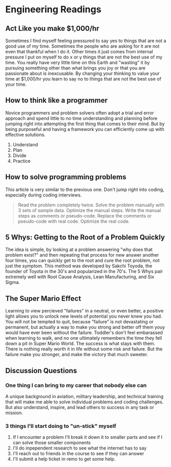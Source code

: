 # Engineering Readings

## Act Like you make $1,000/hr

Sometimes I find myself feeling pressured to say yes to things that are not a good use of my time. Sometimes the people who are asking for it are not even that thankful when I do it. Other times it just comes from internal pressure I put on myself to do x or y things that are not the best use of my time. You really have very little time on this Earth and "wasting" it by pursuing something other than what brings you joy or that you are passionate about is inexcusable. By changing your thinking to value your time at $1,000/hr you learn to say no to things that are not the best use of your time.

## How to think like a programmer

Novice programmers and problem solvers often adopt a trial and error approach and spend little to no time understanding and planning before jumping right into attempting the first thing that comes to their mind. But by being purposeful and having a framework you can efficiently come up with effective solutions.

1. Understand
2. Plan
3. Divide
4. Practice

## How to solve programming problems

This article is very similar to the previous one. Don't jump right into coding, especially during coding interviews.

> Read the problem completely twice.
> Solve the problem manually with 3 sets of sample data.
> Optimize the manual steps.
> Write the manual steps as comments or pseudo-code.
> Replace the comments or pseudo-code with real code.
> Optimize the real code.

## 5 Whys: Getting to the Root of a Problem Quickly

The idea is simple, by looking at a problem answering "why does that problem exist?" and then repeating that process for new answer another four times, you can quickly get to the root and cure the root problem, not just the symptom. This method was developed by Sakchi Toyoda, the founder of Toyota in the 30's and popularized in the 70's. The 5 Whys pair extremely well with Root Cause Analysis, Lean Manufacturing, and Six Sigma.

## The Super Mario Effect

Learning to view percieved "failures" in a neutral, or even better, a positive light allows you to unlock new levels of potential you never knew you had. You will not be tempted to quit, because "failure" is not devastating or permanent, but actually a way to make you strong and better off them youy would have ever been without the failure. Toddler's don't feel embarassed when learning to walk, and no one ultimately remembers the time they fell down a pit in Super Mario World. The success is what stays with them. There is nothing really worth it in life without some risk and failure. But the failure make you stronger, and make the victory that much sweeter.

## Discussion Questions

### One thing I can bring to my career that nobody else can

A unique background in aviation, military leadership, and technical training that will make me able to solve individual problems and coding challenges. But also understand, inspire, and lead others to success in any task or mission.

### 3 things I'll start doing to "un-stick" myself

1. If I encounter a problem I'll break it down it to smaller parts and see if I can solve those smaller components
2. I'll do inpependent research to see what the internet has to say
3. I'll reach out to friends in the course to see if they can answer
4. I'll submit a help ticket in remo to get some help.
